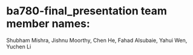 # ba780-final_presentation team member names:
Shubham Mishra, Jishnu Moorthy, Chen He, Fahad Alsubaie, Yahui Wen, Yuchen Li


